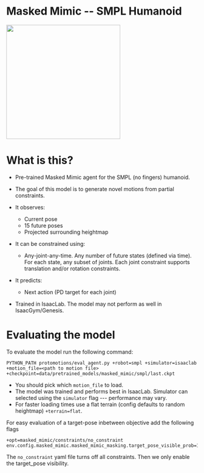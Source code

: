 # Masked Mimic -- SMPL Humanoid

<div float="center">
    <img src="assets/inbetweening.gif" width="300"/>
</div>

# What is this?

- Pre-trained Masked Mimic agent for the SMPL (no fingers) humanoid.
- The goal of this model is to generate novel motions from partial constraints.
- It observes:
  - Current pose
  - 15 future poses
  - Projected surrounding heightmap
- It can be constrained using:
  - Any-joint-any-time. Any number of future states (defined via time). For each state, any subset of joints. Each joint constraint supports translation and/or rotation constraints.
- It predicts:
  - Next action (PD target for each joint)


- Trained in IsaacLab. The model may not perform as well in IsaacGym/Genesis.

# Evaluating the model
To evaluate the model run the following command:

```
PYTHON_PATH protomotions/eval_agent.py +robot=smpl +simulator=isaaclab +motion_file=<path to motion file> +checkpoint=data/pretrained_models/masked_mimic/smpl/last.ckpt
```

- You should pick which `motion_file` to load.
- The model was trained and performs best in IsaacLab. Simulator can selected using the `simulator` flag --- performance may vary.
- For faster loading times use a flat terrain (config defaults to random heightmap) `+terrain=flat`.

For easy evaluation of a target-pose inbetween objective add the following flags
```
+opt=masked_mimic/constraints/no_constraint env.config.masked_mimic.masked_mimic_masking.target_pose_visible_prob=1
```
The `no_constraint` yaml file turns off all constraints. Then we only enable the target_pose visibility.